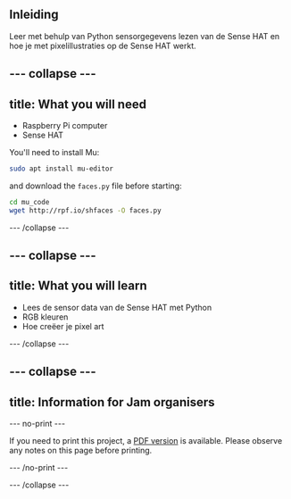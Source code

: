 ## Inleiding

Leer met behulp van Python sensorgegevens lezen van de Sense HAT en hoe je met pixelillustraties op de Sense HAT werkt.

## \--- collapse \---

## title: What you will need

- Raspberry Pi computer
- Sense HAT

You'll need to install Mu:

```bash
sudo apt install mu-editor
```

and download the `faces.py` file before starting:

```bash
cd mu_code
wget http://rpf.io/shfaces -O faces.py
```

\--- /collapse \---

## \--- collapse \---

## title: What you will learn

- Lees de sensor data van de Sense HAT met Python
- RGB kleuren
- Hoe creëer je pixel art

\--- /collapse \---

## \--- collapse \---

## title: Information for Jam organisers

\--- no-print \---

If you need to print this project, a [PDF version](https://github.com/raspberrypilearning/jam-worksheets/raw/master/pdf/Sense-HAT-Smile.pdf) is available. Please observe any notes on this page before printing.

\--- /no-print \---

\--- /collapse \---